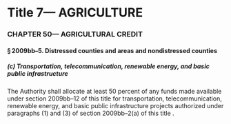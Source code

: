 
# Title 7— AGRICULTURE
### CHAPTER 50— AGRICULTURAL CREDIT
#### § 2009bb–5. Distressed counties and areas and nondistressed counties
##### (c) Transportation, telecommunication, renewable energy, and basic public infrastructure

The Authority shall allocate at least 50 percent of any funds made available under section 2009bb–12 of this title for transportation, telecommunication, renewable energy, and basic public infrastructure projects authorized under paragraphs (1) and (3) of section 2009bb–2(a) of this title .
